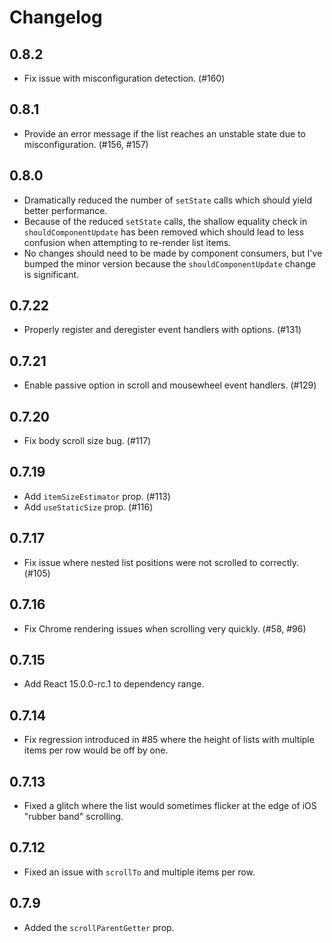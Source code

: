 # Changelog

## 0.8.2
- Fix issue with misconfiguration detection. (#160)

## 0.8.1
- Provide an error message if the list reaches an unstable state due to
  misconfiguration. (#156, #157)

## 0.8.0
- Dramatically reduced the number of `setState` calls which should yield better
  performance.
- Because of the reduced `setState` calls, the shallow equality check in
  `shouldComponentUpdate` has been removed which should lead to less confusion
  when attempting to re-render list items.
- No changes should need to be made by component consumers, but I've bumped the
  minor version because the `shouldComponentUpdate` change is significant.

## 0.7.22
- Properly register and deregister event handlers with options. (#131)

## 0.7.21
- Enable passive option in scroll and mousewheel event handlers. (#129)

## 0.7.20
- Fix body scroll size bug. (#117)

## 0.7.19
- Add `itemSizeEstimator` prop. (#113)
- Add `useStaticSize` prop. (#116)

## 0.7.17
- Fix issue where nested list positions were not scrolled to correctly. (#105)

## 0.7.16
- Fix Chrome rendering issues when scrolling very quickly. (#58, #96)

## 0.7.15
- Add React 15.0.0-rc.1 to dependency range.

## 0.7.14
- Fix regression introduced in #85 where the height of lists with multiple items
  per row would be off by one.

## 0.7.13
- Fixed a glitch where the list would sometimes flicker at the edge of iOS
  "rubber band" scrolling.

## 0.7.12
- Fixed an issue with `scrollTo` and multiple items per row.

## 0.7.9
- Added the `scrollParentGetter` prop.

